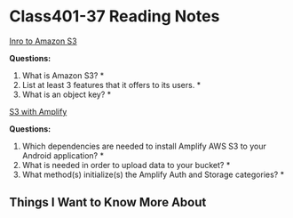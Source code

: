 # Class401-37 Reading Notes

[Inro to Amazon S3](https://docs.aws.amazon.com/AmazonS3/latest/userguide/Welcome.html)

**Questions:**

1. What is Amazon S3?
    *
2. List at least 3 features that it offers to its users.
    *
3. What is an object key?
    *

[S3 with Amplify](https://docs.amplify.aws/lib/storage/getting-started/q/platform/android/)

**Questions:**

1. Which dependencies are needed to install Amplify AWS S3 to your Android application?
    *
2. What is needed in order to upload data to your bucket?
    *
3. What method(s) initialize(s) the Amplify Auth and Storage categories?
    *

## Things I Want to Know More About
